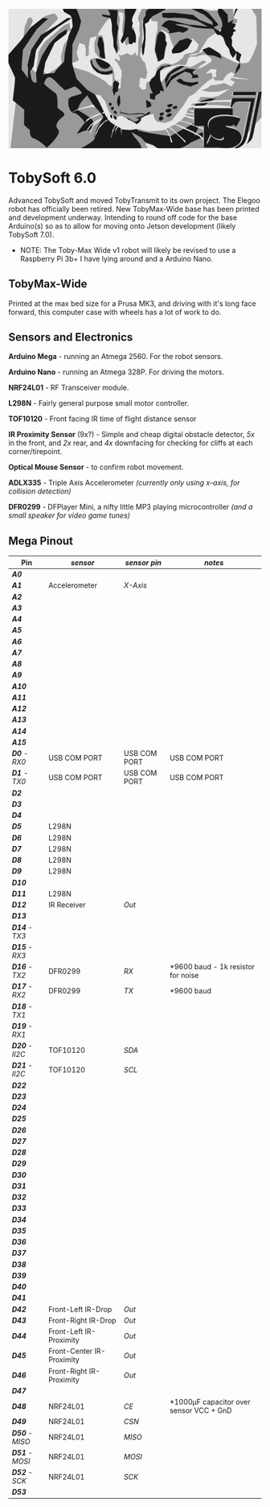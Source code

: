 [<img src="https://raw.githubusercontent.com/simplegr33n/RoboDuino/master/_assets/TS6.png" width="600">](https://github.com/simplegr33n/RoboDuino/tree/master/TobySoft_6)

# TobySoft 6.0

Advanced TobySoft and moved TobyTransmit to its own project. The Elegoo robot has officially been retired. New TobyMax-Wide base has been printed and development underway. Intending to round off code for the base Arduino(s) so as to allow for moving onto Jetson development (likely TobySoft 7.0).

- NOTE: The Toby-Max Wide v1 robot will likely be revised to use a Raspberry Pi 3b+ I have lying around and a Arduino Nano.

## TobyMax-Wide

Printed at the max bed size for a Prusa MK3, and driving with it's long face forward, this computer case with wheels has a lot of work to do.

## Sensors and Electronics

**Arduino Mega** - running an Atmega 2560. For the robot sensors.

**Arduino Nano** - running an Atmega 328P. For driving the motors.

**NRF24L01** - RF Transceiver module.

**L298N** - Fairly general purpose small motor controller.

**TOF10120** - Front facing IR time of flight distance sensor

**IR Proximity Sensor** (9x?) - Simple and cheap digital obstacle detector, _5x_ in the front, and _2x_ rear, and _4x_ downfacing for checking for cliffs at each corner/tirepoint.

**Optical Mouse Sensor** - to confirm robot movement.

**ADLX335** - Triple Axis Accelerometer _(currently only using x-axis, for collision detection)_

**DFR0299** - DFPlayer Mini, a nifty little MP3 playing microcontroller _(and a small speaker for video game tunes)_

## Mega Pinout

| Pin                | _sensor_                  | _sensor pin_ | _notes_                                  |
| ------------------ | ------------------------- | ------------ | ---------------------------------------- |
| **_A0_**           |                           |              |
| **_A1_**           | Accelerometer             | _X-Axis_     |
| **_A2_**           |                           |              |
| **_A3_**           |                           |              |
| **_A4_**           |                           |              |
| **_A5_**           |                           |              |
| **_A6_**           |                           |              |
| **_A7_**           |                           |              |
| **_A8_**           |                           |              |
| **_A9_**           |                           |              |
| **_A10_**          |                           |              |
| **_A11_**          |                           |              |
| **_A12_**          |                           |              |
| **_A13_**          |                           |              |                                          |
| **_A14_**          |                           |              |                                          |
| **_A15_**          |                           |              |                                          |
| **_D0_** - _RX0_   | USB COM PORT              | USB COM PORT | USB COM PORT                             |
| **_D1_** - _TX0_   | USB COM PORT              | USB COM PORT | USB COM PORT                             |
| **_D2_**           |                           |              |
| **_D3_**           |                           |              |
| **_D4_**           |                           |              |
| **_D5_**           | L298N                     |              |
| **_D6_**           | L298N                     |              |
| **_D7_**           | L298N                     |              |
| **_D8_**           | L298N                     |              |
| **_D9_**           | L298N                     |              |
| **_D10_**          |                           |              |                                          |
| **_D11_**          | L298N                     |              |
| **_D12_**          | IR Receiver               | _Out_        |
| **_D13_**          |                           |              |
| **_D14_** - _TX3_  |                           |              |                                          |
| **_D15_** - _RX3_  |                           |              |                                          |
| **_D16_** - _TX2_  | DFR0299                   | _RX_         | \*9600 baud - 1k resistor for noise      |
| **_D17_** - _RX2_  | DFR0299                   | _TX_         | \*9600 baud                              |
| **_D18_** - _TX1_  |                           |              |
| **_D19_** - _RX1_  |                           |              |
| **_D20_** - _II2C_ | TOF10120                  | _SDA_        |
| **_D21_** - _II2C_ | TOF10120                  | _SCL_        |
| **_D22_**          |                           |              |
| **_D23_**          |                           |              |
| **_D24_**          |                           |              |
| **_D25_**          |                           |              |
| **_D26_**          |                           |              |
| **_D27_**          |                           |              |
| **_D28_**          |                           |              |
| **_D29_**          |                           |              |
| **_D30_**          |                           |              |
| **_D31_**          |                           |              |
| **_D32_**          |                           |              |
| **_D33_**          |                           |              |
| **_D34_**          |                           |              |
| **_D35_**          |                           |              |
| **_D36_**          |                           |              |
| **_D37_**          |                           |              |
| **_D38_**          |                           |              |
| **_D39_**          |                           |              |
| **_D40_**          |                           |              |
| **_D41_**          |                           |              |
| **_D42_**          | Front-Left IR-Drop        | _Out_        |
| **_D43_**          | Front-Right IR-Drop       | _Out_        |
| **_D44_**          | Front-Left IR-Proximity   | _Out_        |
| **_D45_**          | Front-Center IR-Proximity | _Out_        |
| **_D46_**          | Front-Right IR-Proximity  | _Out_        |                                          |
| **_D47_**          |                           |              |
| **_D48_**          | NRF24L01                  | _CE_         | \*1000µF capacitor over sensor VCC + GnD |
| **_D49_**          | NRF24L01                  | _CSN_        |
| **_D50_** - _MISO_ | NRF24L01                  | _MISO_       |
| **_D51_** - _MOSI_ | NRF24L01                  | _MOSI_       |
| **_D52_** - _SCK_  | NRF24L01                  | _SCK_        |
| **_D53_**          |                           |              |
